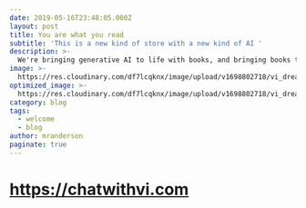 ```yaml
---
date: 2019-05-16T23:48:05.000Z
layout: post
title: You are what you read
subtitle: 'This is a new kind of store with a new kind of AI '
description: >-
  We're bringing generative AI to life with books, and bringing books to life with generative AI.
image: >-
  https://res.cloudinary.com/df7lcqknx/image/upload/v1698802718/vi_dreaming_cigu8v.jpg
optimized_image: >-
  https://res.cloudinary.com/df7lcqknx/image/upload/v1698802718/vi_dreaming_optimized_koynwy.jpg
category: blog
tags:
  - welcome
  - blog
author: mranderson
paginate: true
---
```


# https://chatwithvi.com
